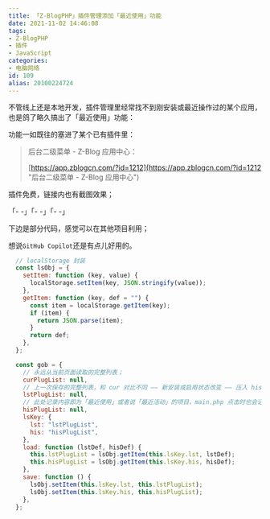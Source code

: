 ```yaml
---
title: 「Z-BlogPHP」插件管理添加「最近使用」功能
date: 2021-11-02 14:46:08
tags:
- Z-BlogPHP
- 插件
- JavaScript
categories:
- 电脑网络
id: 109
alias: 20100224724
---
```


不管线上还是本地开发，插件管理里经常找不到刚安装或最近操作过的某个应用，也是鸽了略久搞出了「最近使用」功能：

<!--more-->

功能一如既往的塞进了某个已有插件里：

> 后台二级菜单 - Z-Blog 应用中心：
>
> [https://app.zblogcn.com/?id=1212](https://app.zblogcn.com/?id=1212 "后台二级菜单 - Z-Blog 应用中心")

插件免费，链接内也有截图效果；

「- -」「- -」「- -」

下边是部分代码，感觉可以在其他项目利用；

想说`GitHub Copilot`还是有点儿好用的。

```js
  // localStorage 封装
  const lsObj = {
    setItem: function (key, value) {
      localStorage.setItem(key, JSON.stringify(value));
    },
    getItem: function (key, def = "") {
      const item = localStorage.getItem(key);
      if (item) {
        return JSON.parse(item);
      }
      return def;
    },
  };

  const gob = {
    // 永远从当前页面读取的完整列表；
    curPlugList: null,
    // 上一次保存的完整列表，和 cur 对比不同 —— 新安装或启用状态改变 —— 压入 his；
    lstPlugList: null,
    // 此处记录内容即为「最近使用」或者说「最近活动」的项目，main.php 点击时也会记录并压入此数组；
    hisPlugList: null,
    lsKey: {
      lst: "lstPlugList",
      his: "hisPlugList",
    },
    load: function (lstDef, hisDef) {
      this.lstPlugList = lsObj.getItem(this.lsKey.lst, lstDef);
      this.hisPlugList = lsObj.getItem(this.lsKey.his, hisDef);
    },
    save: function () {
      lsObj.setItem(this.lsKey.lst, this.lstPlugList);
      lsObj.setItem(this.lsKey.his, this.hisPlugList);
    },
  };
```
